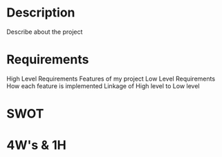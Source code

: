 
# Description
  Describe about the project
# Requirements
  High Level Requirements
    Features of my project
  Low Level Requirements
    How each feature is implemented
    Linkage of High level to Low level
# SWOT
# 4W's & 1H
